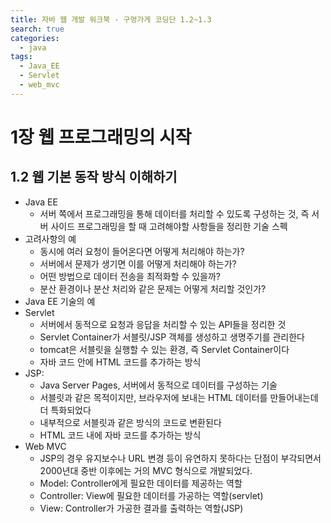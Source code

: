 ```yaml
---
title: 자바 웹 개발 워크북 - 구멍가게 코딩단 1.2~1.3
search: true
categories:
  - java
tags:
  - Java_EE
  - Servlet
  - web_mvc
---
```


# 1장 웹 프로그래밍의 시작
## 1.2 웹 기본 동작 방식 이해하기
- Java EE
  - 서버 쪽에서 프로그래밍을 통해 데이터를 처리할 수 있도록 구성하는 것, 즉 서버 사이드 프로그래밍을 할 때 고려해야할 사항들을 정리한 기술 스펙
- 고려사항의 예
  - 동시에 여러 요청이 들어온다면 어떻게 처리해야 하는가?
  - 서버에서 문제가 생기면 이를 어떻게 처리해야 하는가?
  - 어떤 방법으로 데이터 전송을 최적화할 수 있을까?
  - 분산 환경이나 분산 처리와 같은 문제는 어떻게 처리할 것인가?
- Java EE 기술의 예
- Servlet
  - 서버에서 동적으로 요청과 응답을 처리할 수 있는 API들을 정리한 것
  - Servlet Container가 서블릿/JSP 객체를 생성하고 생명주기를 관리한다
  - tomcat은 서블릿을 실행할 수 있는 환경, 즉 Servlet Container이다
  - 자바 코드 안에 HTML 코드를 추가하는 방식
- JSP:
  - Java Server Pages, 서버에서 동적으로 데이터를 구성하는 기술
  - 서블릿과 같은 목적이지만, 브라우저에 보내는 HTML 데이터를 만들어내는데 더 특화되었다
  - 내부적으로 서블릿과 같은 방식의 코드로 변환된다
  - HTML 코드 내에 자바 코드를 추가하는 방식
- Web MVC
  - JSP의 경우 유지보수나 URL 변경 등이 유연하지 못하다는 단점이 부각되면서 2000년대 중반 이후에는 거의 MVC 형식으로 개발되었다.
  - Model: Controller에게 필요한 데이터를 제공하는 역할
  - Controller: View에 필요한 데이터를 가공하는 역할(servlet)
  - View: Controller가 가공한 결과를 출력하는 역할(JSP)